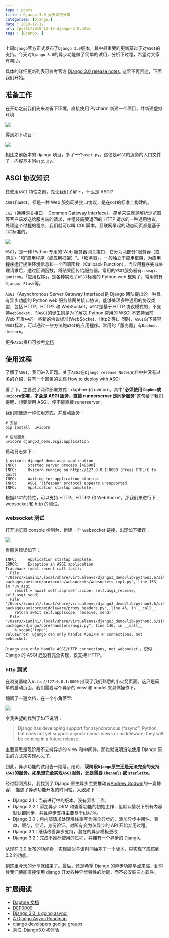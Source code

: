 ```yaml
---
type : posts
title : Django 3.0 异步试用分享
categories: [Django,] 
date : 2019-12-12 
url: /posts/2019-12-12-django-3.0.html 
tags : [Django, ]
---
```


上周`Django`官方正式发布了`Django 3.0`版本，其中最重要的更新莫过于对`ASGI`的支持。今天对`Django 3.0`的异步功能做了简单的试用，分析下过程，希望对大家有帮助。

具体的详细更新列表可参考官方 [Django 3.0 release notes](https://docs.djangoproject.com/en/3.0/releases/3.0/), 这里不再赘述，下面我们开始。

## 准备工作

在开始之前我们先来准备下环境，直接使用 Pycharm 新建一个项目，并新建虚拟环境.

![](/static/imgs/django/django3-1.png)

得到如下项目：

![](/static/imgs/django/django3-asgi.png)

相比之前版本的 django 项目，多了一个`asgi.py`。这便是`ASGI`的服务的入口文件了，内容基本同`wsgi.py`。

## ASGI 协议知识

在使用`ASGI` 特性之前，先让我们了解下，什么是 ASGI?

`ASGI`和`WSGI`，都是一种 Web 服务网关接口协议，是在`CGI`的标准上构建的。

`CGI`（通用网关接口， Common Gateway Interface），简单来说就是解析浏览器等客户端发送给服务端的请求，并组装需要返回的 HTTP 请求的一种通用协议，处理这个过程的程序，我们就可以叫 CGI 脚本。互联网早起的动态网页都是基于`CGI`标准的。

![](/static/imgs/django/django3-cgi.png)

`WSGI`，是一种 Python 专用的 Web 服务器网关接口，它分为两部分"服务器（或网关）"和"应用程序（或应用框架）"。「服务器」，一般独立于应用框架，为应用程序运行提供环境信息和一个回调函数（Callback Function）。当应用程序完成处理请求后，透过回调函数，将结果回传给服务器。常用的`WSGI`服务器有: `uwsgi`、`gunicon`。「应用程序」，是各种实现了`WSGI`标准的 Python web 框架了，常用的有`Django`、`Flask`等。

`ASGI`（Asynchronous Server Gateway Interface)是 Django 团队提出的一种具有异步功能的 Python web 服务器网关接口协议。能够处理多种通用的协议类型，包括 HTTP，HTTP2 和 WebSocket。`WSGI`是基于 HTTP 协议模式的，不支持`WebSocket`，而`ASGI`的诞生则是为了解决 Python 常用的 WSGI 不支持当前 Web 开发中的一些新的协议标准(WebSocket、Http2 等)。同时，`ASGI`向下兼容`WSGI`标准，可以通过一些方法跑`WSGI`的应用程序。常用的「服务器」有`Daphne`、`Uvicorn`。

更多`ASGI`资料可参考[文档](https://asgi.readthedocs.io/en/latest/index.html)

## 使用过程

了解了`ASGI`，我们进入正题。关于`ASGI`在`Django release Notes`文档中并没有过多的介绍，只有一个部署的文档 [How to deploy with ASGI](https://docs.djangoproject.com/zh-hans/3.0/howto/deployment/asgi/)

看了下，主要说了两种部署方式：daphne 和 uvicorn。其中"**必须使用 `Daphne`或`Uvicorn`部署，才会是 ASGI 服务，直接 runnerserver 是同步服务**"这句给了我们提醒，想要使用 ASGI，便不能直接 runerserver。

我们随便选一种使用方式，并启动服务：

```
# 安装
pip install  uvicorn

# 启动服务
uvicorn django3_demo.asgi:application
```

启动日志如下：

```
$ uvicorn django3_demo.asgi:application
INFO:     Started server process [48508]
INFO:     Uvicorn running on http://127.0.0.1:8000 (Press CTRL+C to quit)
INFO:     Waiting for application startup.
INFO:     ASGI 'lifespan' protocol appears unsupported.
INFO:     Application startup complete.
```

根据`ASGI`的特性，可以支持 HTTP、HTTP2 和 WebSocket。那我们来进行下 websocket 和 http 的测试。

### **websocket 测试**

打开浏览器 console 控制台，新建一个 websocket 链接，出现如下错误：

![](/static/imgs/django/django3-websocket.png)

看服务错误如下：

```
INFO:     Application startup complete.
ERROR:    Exception in ASGI application
Traceback (most recent call last):
  File "/Users/xiumin1/.local/share/virtualenvs/django3_demo/lib/python3.6/site-packages/uvicorn/protocols/websockets/websockets_impl.py", line 153, in run_asgi
    result = await self.app(self.scope, self.asgi_receive, self.asgi_send)
  File "/Users/xiumin1/.local/share/virtualenvs/django3_demo/lib/python3.6/site-packages/uvicorn/middleware/proxy_headers.py", line 45, in __call__
    return await self.app(scope, receive, send)
  File "/Users/xiumin1/.local/share/virtualenvs/django3_demo/lib/python3.6/site-packages/django/core/handlers/asgi.py", line 146, in __call__
    % scope['type']
ValueError: Django can only handle ASGI/HTTP connections, not websocket.

```

`Django can only handle ASGI/HTTP connections, not websocket` ，貌似 Django 的 ASGI 还没有完全实现，仅支持 HTTP。

### **http 测试**

在浏览器输入`http://127.0.0.1:8000` 出现了我们熟悉的小火箭页面。这只是简单的启动页面，我们需要写个异步的 view 和 model 来具体操作下。

翻阅了一遍文档，在一个小角落里:

![](/static/imgs/django/django3-model-async.png)

令我失望的找到了如下说明：

> Django has developing support for asynchronous (“async”) Python, but does not yet support asynchronous views or middleware; they will be coming in a future release.

主要意思是现阶段不支持异步的 view 和中间件。那也就说明没法使用 Django 原生的方式来实现`ASGI`了。

到此，异步功能的试用告一段落。结论，**现阶段`Django`原生还是无法完全的支持`ASGI`的服务。如果想完全实现`ASGI`服务，还是需要 [`Channels`](https://channels.readthedocs.io/en/latest/) 或 [`starlette`](https://www.starlette.io/)**。

经过翻阅资料，我找到了 Django 原生异步主要推动者[Andrew Godwin](https://www.aeracode.org/2018/06/04/django-async-roadmap/)的一篇博客， 描述了异步功能开发的时间轴。大致如下：

- Django 2.1：当前进行中的版本。没有异步工作。
- Django 2.2：添加异步 ORM 和查看功能的初始工作，但默认情况下所有内容默认都同步，并且异步支持主要基于线程池。
- Django 3.0：将内部请求处理堆栈重写为完全异步的，添加异步中间件，表单，缓存，会话，身份验证。对所有变为仅异步的 API 开始弃用过程。
- Django 3.1：继续改善异步支持，潜在的异步模板更改
- Django 3.2：完成不推荐使用的过程，并拥有一个异步的 Django。

从现在 3.0 发布的功能看，实现貌似与该时间抽差了一个版本，只实现了应该到 2.2 的功能。

到这里今天的分享就结束了。最后，还是希望 Django 的异步功能早点来临，到时候我们便能直接使用 django 开发各种异步特性的功能，而不必安装三方软件。

## 扩展阅读

- [Daphne 文档](https://pypi.org/project/daphne/ "Daphne 文档")
- [DEP0009](https://github.com/django/deps/blob/master/accepted/0009-async.rst#views-http-handling "DEP0009")
- [Django 3.0 is going async!](https://hub.packtpub.com/django-3-0-is-going-async/ "Django 3.0 is going async!")
- [A Django Async Roadmap](https://www.aeracode.org/2018/06/04/django-async-roadmap/ "A Django Async Roadmap")
- [django developers goolge groups](https://groups.google.com/forum/#!msg/django-developers/5CVsR9FSqmg/qKD3QCrLCAAJ "django developers goolge groups")
- [刘江-Django3.0 初体验](http://www.liujiangblog.com/blog/47/ "刘江-Django3.0初体验")
